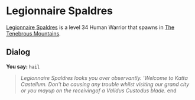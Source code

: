 # Legionnaire Spaldres



[Legionnaire Spaldres](/npc/172076) is a level 34 Human Warrior that spawns in [The Tenebrous Mountains](/zone/172).



## Dialog

**You say:** `hail`



>*Legionnaire Spaldres looks you over observantly. 'Welcome to Katta Castellum. Don't be causing any trouble whilst visiting our grand city or you mayup on the receivingof a Validus Custodus blade.*
end
